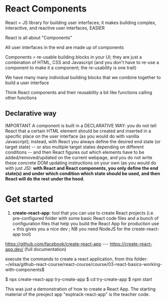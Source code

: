 # React Components

React = JS library for building user interfaces; it makes building complex, interactive, and reactive user interfaces, EASIER

React is all about "Components"

All user interfaces in the end are made up of components

Components = re-usable building blocks in your UI; they are just a combination of HTML, CSS and Javascript (and you don't have to re-use a component to make it a component; the re-usability is one trait)

We have many many individual building blocks that we combine together to build a user interface


Think React components and their reusability a bit like functions calling other functions

## Declarative way

IMPORTANT A component is built in a DECLARATIVE WAY: you do not tell React that a certain HTML element should be created and inserted in a specific place on the user interface (as you would do with vanilla Javascript); instead, with React you always define the desired end state (or target state) -- or also multiple target states depending on different conditions -- and then React figures out which elements have to be added/removed/updated on the current webpage, and you do not write these concrete DOM updating instructions on your own (as you would do with just JS): **with React and React components, you only define the end state(s) and under which condition which state should be used, and then React will do the rest under the hood**.

# Get started

1. **create-react-app**: tool that you can use to create React projects (i.e. pre-configured folder with some basic React code files and a bunch of configuration files that help you build the React App for production use + this gives you a nice dev ; NB you need NodeJS for the create-react-app tool)

https://github.com/facebook/create-react-app --- https://create-react-app.dev/ (full documentation)

execute the commands to create a react application, from this folder:
~/elisa/github-react-course/react-course/course/03-react-basics-working-with-components$

$ npx create-react-app try-create-app
$ cd try-create-app
$ npm start

This was just a demonstration of how to create a React App. The starting material of the preoject app "exptrack-react-app" is the teacher code.